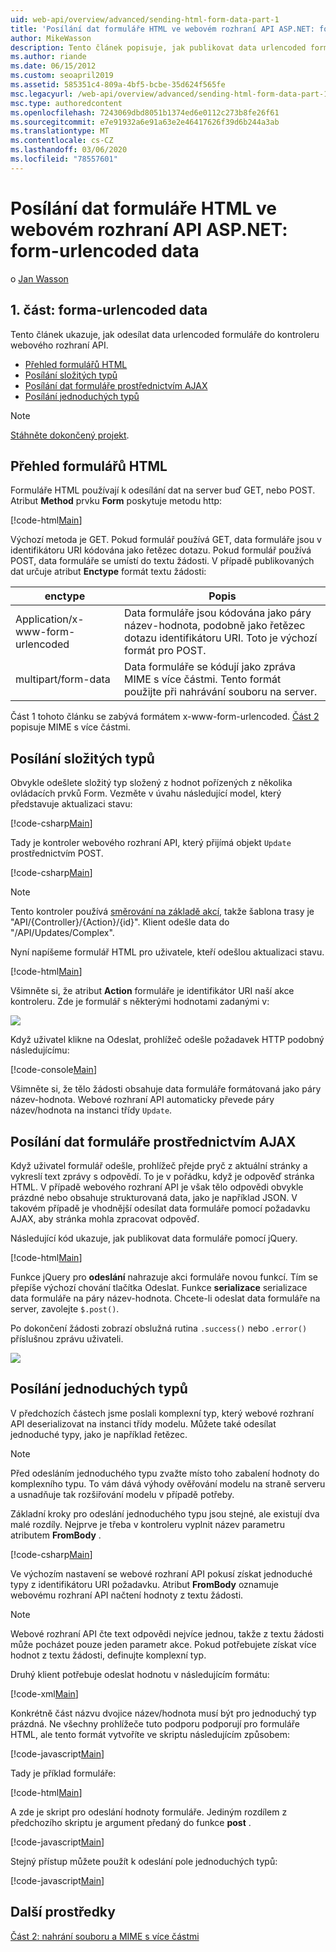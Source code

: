 ```yaml
---
uid: web-api/overview/advanced/sending-html-form-data-part-1
title: 'Posílání dat formuláře HTML ve webovém rozhraní API ASP.NET: form-urlencoded data – ASP.NET 4. x'
author: MikeWasson
description: Tento článek popisuje, jak publikovat data urlencoded formuláře do kontroleru webového rozhraní API s ASP.NET 4. x.
ms.author: riande
ms.date: 06/15/2012
ms.custom: seoapril2019
ms.assetid: 585351c4-809a-4bf5-bcbe-35d624f565fe
msc.legacyurl: /web-api/overview/advanced/sending-html-form-data-part-1
msc.type: authoredcontent
ms.openlocfilehash: 7243069dbd8051b1374ed6e0112c273b8fe26f61
ms.sourcegitcommit: e7e91932a6e91a63e2e46417626f39d6b244a3ab
ms.translationtype: MT
ms.contentlocale: cs-CZ
ms.lasthandoff: 03/06/2020
ms.locfileid: "78557601"
---
```

# <a name="sending-html-form-data-in-aspnet-web-api-form-urlencoded-data"></a>Posílání dat formuláře HTML ve webovém rozhraní API ASP.NET: form-urlencoded data

o [Jan Wasson](https://github.com/MikeWasson)

## <a name="part-1-form-urlencoded-data"></a>1\. část: forma-urlencoded data

Tento článek ukazuje, jak odesílat data urlencoded formuláře do kontroleru webového rozhraní API.

- [Přehled formulářů HTML](#overview_of_html_forms)
- [Posílání složitých typů](#sending_complex_types)
- [Posílání dat formuláře prostřednictvím AJAX](#sending_form_data_via_ajax)
- [Posílání jednoduchých typů](#sending_simple_types)

> [!NOTE]
> [Stáhněte dokončený projekt](https://code.msdn.microsoft.com/ASPNET-Web-API-Sending-a6f9d007).

<a id="overview_of_html_forms"></a>
## <a name="overview-of-html-forms"></a>Přehled formulářů HTML

Formuláře HTML používají k odesílání dat na server buď GET, nebo POST. Atribut **Method** prvku **Form** poskytuje metodu http:

[!code-html[Main](sending-html-form-data-part-1/samples/sample1.html)]

Výchozí metoda je GET. Pokud formulář používá GET, data formuláře jsou v identifikátoru URI kódována jako řetězec dotazu. Pokud formulář používá POST, data formuláře se umístí do textu žádosti. V případě publikovaných dat určuje atribut **Enctype** formát textu žádosti:

| enctype | Popis |
| --- | --- |
| Application/x-www-form-urlencoded | Data formuláře jsou kódována jako páry název-hodnota, podobně jako řetězec dotazu identifikátoru URI. Toto je výchozí formát pro POST. |
| multipart/form-data | Data formuláře se kódují jako zpráva MIME s více částmi. Tento formát použijte při nahrávání souboru na server. |

Část 1 tohoto článku se zabývá formátem x-www-form-urlencoded. [Část 2](sending-html-form-data-part-2.md) popisuje MIME s více částmi.

<a id="sending_complex_types"></a>
## <a name="sending-complex-types"></a>Posílání složitých typů

Obvykle odešlete složitý typ složený z hodnot pořízených z několika ovládacích prvků Form. Vezměte v úvahu následující model, který představuje aktualizaci stavu:

[!code-csharp[Main](sending-html-form-data-part-1/samples/sample2.cs)]

Tady je kontroler webového rozhraní API, který přijímá objekt `Update` prostřednictvím POST.

[!code-csharp[Main](sending-html-form-data-part-1/samples/sample3.cs)]

> [!NOTE]
> Tento kontroler používá [směrování na základě akcí](../web-api-routing-and-actions/routing-in-aspnet-web-api.md#routing_by_action_name), takže šablona trasy je &quot;API/{Controller}/{Action}/{id}&quot;. Klient odešle data do &quot;/API/Updates/Complex&quot;.

Nyní napíšeme formulář HTML pro uživatele, kteří odešlou aktualizaci stavu.

[!code-html[Main](sending-html-form-data-part-1/samples/sample4.html)]

Všimněte si, že atribut **Action** formuláře je identifikátor URI naší akce kontroleru. Zde je formulář s některými hodnotami zadanými v:

![](sending-html-form-data-part-1/_static/image1.png)

Když uživatel klikne na Odeslat, prohlížeč odešle požadavek HTTP podobný následujícímu:

[!code-console[Main](sending-html-form-data-part-1/samples/sample5.cmd)]

Všimněte si, že tělo žádosti obsahuje data formuláře formátovaná jako páry název-hodnota. Webové rozhraní API automaticky převede páry název/hodnota na instanci třídy `Update`.

<a id="sending_form_data_via_ajax"></a>
## <a name="sending-form-data-via-ajax"></a>Posílání dat formuláře prostřednictvím AJAX

Když uživatel formulář odešle, prohlížeč přejde pryč z aktuální stránky a vykreslí text zprávy s odpovědí. To je v pořádku, když je odpověď stránka HTML. V případě webového rozhraní API je však tělo odpovědi obvykle prázdné nebo obsahuje strukturovaná data, jako je například JSON. V takovém případě je vhodnější odesílat data formuláře pomocí požadavku AJAX, aby stránka mohla zpracovat odpověď.

Následující kód ukazuje, jak publikovat data formuláře pomocí jQuery.

[!code-html[Main](sending-html-form-data-part-1/samples/sample6.html)]

Funkce jQuery pro **odeslání** nahrazuje akci formuláře novou funkcí. Tím se přepíše výchozí chování tlačítka Odeslat. Funkce **serializace** serializace data formuláře na páry název-hodnota. Chcete-li odeslat data formuláře na server, zavolejte `$.post()`.

Po dokončení žádosti zobrazí obslužná rutina `.success()` nebo `.error()` příslušnou zprávu uživateli.

![](sending-html-form-data-part-1/_static/image2.png)

<a id="sending_simple_types"></a>
## <a name="sending-simple-types"></a>Posílání jednoduchých typů

V předchozích částech jsme poslali komplexní typ, který webové rozhraní API deserializovat na instanci třídy modelu. Můžete také odesílat jednoduché typy, jako je například řetězec.

> [!NOTE]
> Před odesláním jednoduchého typu zvažte místo toho zabalení hodnoty do komplexního typu. To vám dává výhody ověřování modelu na straně serveru a usnadňuje tak rozšiřování modelu v případě potřeby.

Základní kroky pro odeslání jednoduchého typu jsou stejné, ale existují dva malé rozdíly. Nejprve je třeba v kontroleru vyplnit název parametru atributem **FromBody** .

[!code-csharp[Main](sending-html-form-data-part-1/samples/sample7.cs?highlight=3)]

Ve výchozím nastavení se webové rozhraní API pokusí získat jednoduché typy z identifikátoru URI požadavku. Atribut **FromBody** oznamuje webovému rozhraní API načtení hodnoty z textu žádosti.

> [!NOTE]
> Webové rozhraní API čte text odpovědi nejvíce jednou, takže z textu žádosti může pocházet pouze jeden parametr akce. Pokud potřebujete získat více hodnot z textu žádosti, definujte komplexní typ.

Druhý klient potřebuje odeslat hodnotu v následujícím formátu:

[!code-xml[Main](sending-html-form-data-part-1/samples/sample8.xml)]

Konkrétně část názvu dvojice název/hodnota musí být pro jednoduchý typ prázdná. Ne všechny prohlížeče tuto podporu podporují pro formuláře HTML, ale tento formát vytvoříte ve skriptu následujícím způsobem:

[!code-javascript[Main](sending-html-form-data-part-1/samples/sample9.js)]

Tady je příklad formuláře:

[!code-html[Main](sending-html-form-data-part-1/samples/sample10.html)]

A zde je skript pro odeslání hodnoty formuláře. Jediným rozdílem z předchozího skriptu je argument předaný do funkce **post** .

[!code-javascript[Main](sending-html-form-data-part-1/samples/sample11.js?highlight=2)]

Stejný přístup můžete použít k odeslání pole jednoduchých typů:

[!code-javascript[Main](sending-html-form-data-part-1/samples/sample12.js)]

## <a name="additional-resources"></a>Další prostředky

[Část 2: nahrání souboru a MIME s více částmi](sending-html-form-data-part-2.md)
